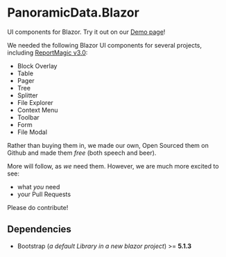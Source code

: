 # PanoramicData.Blazor

UI components for Blazor.  Try it out on our [Demo page](https://panoramicdata.github.io/PanoramicData.Blazor/)!

We needed the following Blazor UI components for several projects, including [ReportMagic v3.0](https://reportmagic.net):

* Block Overlay
* Table
* Pager
* Tree
* Splitter
* File Explorer
* Context Menu
* Toolbar
* Form
* File Modal

Rather than buying them in, we made our own, Open Sourced them on Github and made them *free* (both speech and beer).

More will follow, as *we* need them.  However, we are much more excited to see:

* what *you* need
* your Pull Requests

Please do contribute!

## Dependencies

- Bootstrap (*a default Library in a new blazor project*) >= **5.1.3**
